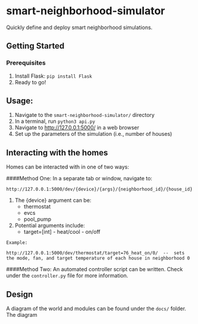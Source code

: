 # smart-neighborhood-simulator

Quickly define and deploy smart neighborhood simulations.

## Getting Started

### Prerequisites
1. Install Flask:
    ```pip install Flask```
2. Ready to go!

## Usage:
1. Navigate to the ```smart-neighborhood-simulator/``` directory
2. In a terminal, run ```python3 api.py```
3. Navigate to http://127.0.0.1:5000/ in a web browser
4. Set up the parameters of the simulation (i.e., number of houses)

## Interacting with the homes
Homes can be interacted with in one of two ways:

####Method One:
In a separate tab or window, navigate to:
```
http://127.0.0.1:5000/dev/{device}/{args}/{neighborhood_id}/{house_id}
```

   1. The {device} argument can be:
	    - thermostat
    	- evcs
    	- pool_pump
   2. Potential arguments include:
	    - target=[int]
	- heat/cool
	- on/off

    Example: 
	
	http://127.0.0.1:5000/dev/thermostat/target=76_heat_on/0/  --  sets the mode, fan, and target temperature of each house in neighborhood 0 
	
	
####Method Two:
   An automated controller script can be written. Check under the ```controller.py``` file for more information.

## Design
A diagram of the world and modules can be found under the ```docs/``` folder. The diagram 